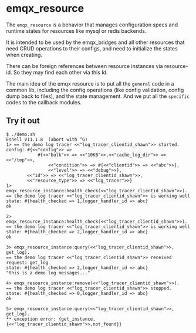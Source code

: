 # emqx_resource

The `emqx_resource` is a behavior that manages configuration specs and runtime states
for resources like mysql or redis backends.

It is intended to be used by the emqx_bridges and all other resources that need CRUD operations
to their configs, and need to initialize the states when creating.

There can be foreign references between resource instances via resource-id.
So they may find each other via this Id.

The main idea of the emqx resource is to put all the `general` code in a common lib, including
the config operations (like config validation, config dump back to files), and the state management.
And we put all the `specific` codes to the callback modules.

## Try it out

    $ ./demo.sh
    Eshell V11.1.8  (abort with ^G)
    1> == the demo log tracer <<"log_tracer_clientid_shawn">> started.
    config: #{<<"config">> =>
                #{<<"bulk">> => <<"10KB">>,<<"cache_log_dir">> => <<"/tmp">>,
                    <<"condition">> => #{<<"clientid">> => <<"abc">>},
                    <<"level">> => <<"debug">>},
            <<"id">> => <<"log_tracer_clientid_shawn">>,
            <<"resource_type">> => <<"log_tracer">>}
    1> emqx_resource_instance:health_check(<<"log_tracer_clientid_shawn">>).
    == the demo log tracer <<"log_tracer_clientid_shawn">> is working well
    state: #{health_checked => 1,logger_handler_id => abc}
    ok

    2> emqx_resource_instance:health_check(<<"log_tracer_clientid_shawn">>).
    == the demo log tracer <<"log_tracer_clientid_shawn">> is working well
    state: #{health_checked => 2,logger_handler_id => abc}
    ok

    3> emqx_resource_instance:query(<<"log_tracer_clientid_shawn">>, get_log).
    == the demo log tracer <<"log_tracer_clientid_shawn">> received request: get_log
    state: #{health_checked => 2,logger_handler_id => abc}
    "this is a demo log messages..."

    4> emqx_resource_instance:remove(<<"log_tracer_clientid_shawn">>).
    == the demo log tracer <<"log_tracer_clientid_shawn">> stopped.
    state: #{health_checked => 0,logger_handler_id => abc}
    ok

    5> emqx_resource_instance:query(<<"log_tracer_clientid_shawn">>, get_log).
    ** exception error: {get_instance,{<<"log_tracer_clientid_shawn">>,not_found}}
